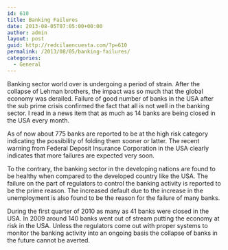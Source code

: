 ```yaml
---
id: 610
title: Banking Failures
date: 2013-08-05T07:05:00+00:00
author: admin
layout: post
guid: http://redcilaencuesta.com/?p=610
permalink: /2013/08/05/banking-failures/
categories:
  - General
---
```

Banking sector world over is undergoing a period of strain. After the collapse of Lehman brothers, the impact was so much that the global economy was derailed. Failure of good number of banks in the USA after the sub prime crisis confirmed the fact that all is not well in the banking sector. I read in a news item that as much as 14 banks are being closed in the USA every month.

As of now about 775 banks are reported to be at the high risk category indicating the possibility of folding them sooner or latter. The recent warning from Federal Deposit Insurance Corporation in the USA clearly indicates that more failures are expected very soon.

To the contrary, the banking sector in the developing nations are found to be healthy when compared to the developed country like the USA. The failure on the part of regulators to control the banking activity is reported to be the prime reason. The increased default due to the increase in the unemployment is also found to be the reason for the failure of many banks.

During the first quarter of 2010 as many as 41 banks were closed in the USA. In 2009 around 140 banks went out of stream putting the economy at risk in the USA. Unless the regulators come out with proper systems to monitor the banking activity into an ongoing basis the collapse of banks in the future cannot be averted.